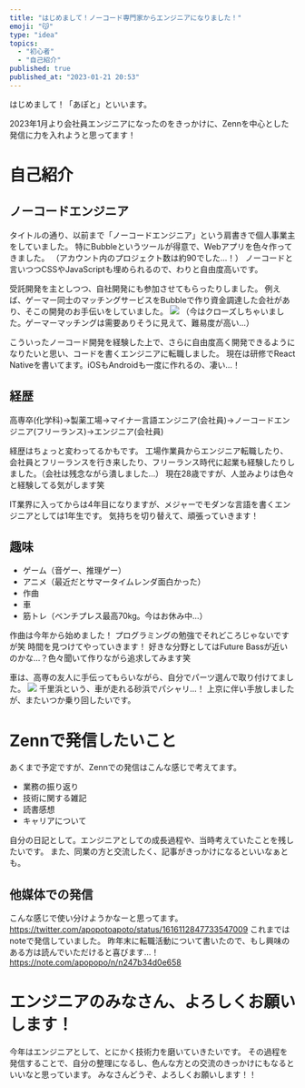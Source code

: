 ```yaml
---
title: "はじめまして！ノーコード専門家からエンジニアになりました！"
emoji: "😽"
type: "idea"
topics:
  - "初心者"
  - "自己紹介"
published: true
published_at: "2023-01-21 20:53"
---
```


はじめまして！「あぽと」といいます。

2023年1月より会社員エンジニアになったのをきっかけに、Zennを中心とした発信に力を入れようと思ってます！

# 自己紹介
## ノーコードエンジニア
タイトルの通り、以前まで「ノーコードエンジニア」という肩書きで個人事業主をしていました。
特にBubbleというツールが得意で、Webアプリを色々作ってきました。
（アカウント内のプロジェクト数は約90でした…！）
ノーコードと言いつつCSSやJavaScriptも埋められるので、わりと自由度高いです。

受託開発を主としつつ、自社開発にも参加させてもらったりしました。
例えば、ゲーマー同士のマッチングサービスをBubbleで作り資金調達した会社があり、そこの開発のお手伝いをしていました。
![](https://storage.googleapis.com/zenn-user-upload/29f186e50ecf-20230121.png)
（今はクローズしちゃいました。ゲーマーマッチングは需要ありそうに見えて、難易度が高い…）

こういったノーコード開発を経験した上で、さらに自由度高く開発できるようになりたいと思い、コードを書くエンジニアに転職しました。
現在は研修でReact Nativeを書いてます。iOSもAndroidも一度に作れるの、凄い…！

## 経歴
高専卒(化学科)→製薬工場→マイナー言語エンジニア(会社員)→ノーコードエンジニア(フリーランス)→エンジニア(会社員)

経歴はちょっと変わってるかもです。
工場作業員からエンジニア転職したり、会社員とフリーランスを行き来したり、フリーランス時代に起業も経験したりしました。（会社は残念ながら潰しました…）
現在28歳ですが、人並みよりは色々と経験してる気がします笑

IT業界に入ってからは4年目になりますが、メジャーでモダンな言語を書くエンジニアとしては1年生です。
気持ちを切り替えて、頑張っていきます！

## 趣味
* ゲーム（音ゲー、推理ゲー）
* アニメ（最近だとサマータイムレンダ面白かった）
* 作曲
* 車
* 筋トレ（ベンチプレス最高70kg。今はお休み中…）

作曲は今年から始めました！
プログラミングの勉強でそれどころじゃないですが笑 時間を見つけてやっていきます！
好きな分野としてはFuture Bassが近いのかな…？色々聞いて作りながら追求してみます笑

車は、高専の友人に手伝ってもらいながら、自分でパーツ選んで取り付けてました。
![](https://storage.googleapis.com/zenn-user-upload/0be7a44490d2-20230121.jpg)
千里浜という、車が走れる砂浜でパシャリ…！
上京に伴い手放しましたが、またいつか乗り回したいです。

# Zennで発信したいこと
あくまで予定ですが、Zennでの発信はこんな感じで考えてます。
* 業務の振り返り
* 技術に関する雑記
* 読書感想
* キャリアについて

自分の日記として。エンジニアとしての成長過程や、当時考えていたことを残したいです。
また、同業の方と交流したく、記事がきっかけになるといいなぁとも。

## 他媒体での発信
こんな感じで使い分けようかなーと思ってます。
https://twitter.com/apopotoapoto/status/1616112847733547009
これまではnoteで発信していました。
昨年末に転職活動について書いたので、もし興味のある方は読んでいただけると喜びます…！
https://note.com/apopopo/n/n247b34d0e658

# エンジニアのみなさん、よろしくお願いします！
今年はエンジニアとして、とにかく技術力を磨いていきたいです。
その過程を発信することで、自分の整理になるし、色んな方との交流のきっかけにもなるといいなと思っています。
みなさんどうぞ、よろしくお願いします！！